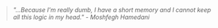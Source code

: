 
> *"...Because I'm really dumb, I have a short memory and I cannot keep all this logic in my head." - Moshfegh Hamedani*
> 
